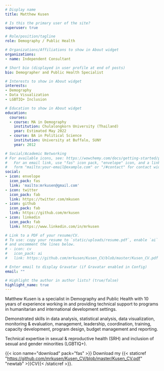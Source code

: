 ```yaml
---
# Display name
title: Matthew Kusen

# Is this the primary user of the site?
superuser: true

# Role/position/tagline
role: Demography / Public Health

# Organizations/Affiliations to show in About widget
organizations:
- name: Independent Consultant

# Short bio (displayed in user profile at end of posts)
bio: Demographer and Public Health Specialist 

# Interests to show in About widget
interests:
- Demography
- Data Visualization
- LGBTIQ+ Inclusion

# Education to show in About widget
education:
  courses:
  - course: MA in Demography
    institution: Chulalongkorn University (Thailand)
    year: Estimated May 2022
  - course: BA in Political Science
    institution: University at Buffalo, SUNY
    year: 2012

# Social/Academic Networking
# For available icons, see: https://wowchemy.com/docs/getting-started/page-builder/#icons
#   For an email link, use "fas" icon pack, "envelope" icon, and a link in the
#   form "mailto:your-email@example.com" or "/#contact" for contact widget.
social:
- icon: envelope
  icon_pack: fas
  link: 'mailto:mrkusen@gmail.com'
- icon: twitter
  icon_pack: fab
  link: https://twitter.com/mkusen
- icon: github
  icon_pack: fab
  link: https://github.com/mrkusen
- icon: linkedin
  icon_pack: fab
  link: https://www.linkedin.com/in/mrkusen

# Link to a PDF of your resume/CV.
# To use: copy your resume to `static/uploads/resume.pdf`, enable `ai` icons in `params.toml`, 
# and uncomment the lines below.
# - icon: cv
#   icon_pack: ai
#   link: https://github.com/mrkusen/Kusen_CV/blob/master/Kusen_CV.pdf

# Enter email to display Gravatar (if Gravatar enabled in Config)
email: ""

# Highlight the author in author lists? (true/false)
highlight_name: true
---
```


Matthew Kusen is a specialist in Demography and Public Health with 10 years of experience working in and providing technical support to programs in humanitarian and international development settings.  

Demonstrated skills in data analysis, statistical analysis, data visualization, monitoring & evaluation, management, leadership, coordination, training, capacity development, program design, budget management and reporting. 

Technical expertise in sexual & reproductive health (SRH) and inclusion of sexual and gender minorities (LGBTIQ+).


{{< icon name="download" pack="fas" >}} Download my {{< staticref "https://github.com/mrkusen/Kusen_CV/blob/master/Kusen_CV.pdf" "newtab" >}}CV{{< /staticref >}}.
